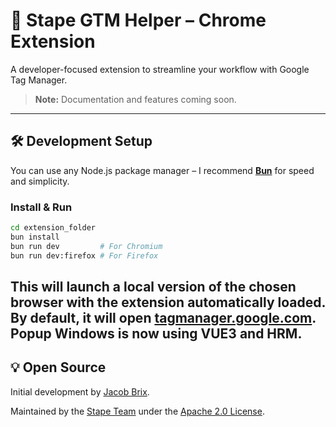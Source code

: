 # 🧩 Stape GTM Helper – Chrome Extension

A developer-focused extension to streamline your workflow with Google Tag Manager.

> **Note:** Documentation and features coming soon.

---

## 🛠️ Development Setup

You can use any Node.js package manager – I recommend **[Bun](https://bun.sh/)** for speed and simplicity.

### Install & Run

```bash
cd extension_folder
bun install
bun run dev         # For Chromium
bun run dev:firefox # For Firefox
```

This will launch a local version of the chosen browser with the extension automatically loaded. By default, it will open [tagmanager.google.com](https://tagmanager.google.com).
Popup Windows is now using VUE3 and HRM.
---

## 💡 Open Source

Initial development by [Jacob Brix](https://www.linkedin.com/in/jabrix/).

Maintained by the [Stape Team](https://stape.io/) under the [Apache 2.0 License](https://www.apache.org/licenses/LICENSE-2.0).

